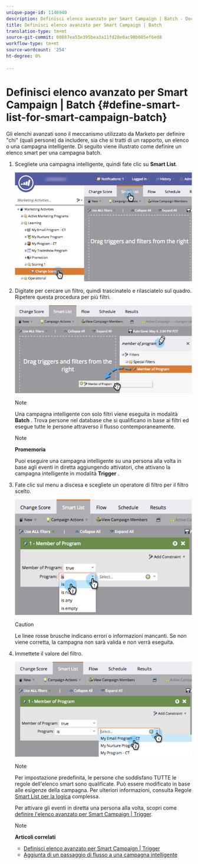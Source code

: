 ```yaml
---
unique-page-id: 1146940
description: Definisci elenco avanzato per Smart Campaign | Batch - Documenti Marketo - Documentazione prodotto
title: Definisci elenco avanzato per Smart Campaign | Batch
translation-type: tm+mt
source-git-commit: 00887ea53e395bea3a11fd28e0ac98b085ef6ed8
workflow-type: tm+mt
source-wordcount: '254'
ht-degree: 0%

---
```



# Definisci elenco avanzato per Smart Campaign | Batch {#define-smart-list-for-smart-campaign-batch}

Gli elenchi avanzati sono il meccanismo utilizzato da Marketo per definire &quot;chi&quot; (quali persone) da includere, sia che si tratti di un rapporto, un elenco o una campagna intelligente. Di seguito viene illustrato come definire un elenco smart per una campagna batch.

1. Scegliete una campagna intelligente, quindi fate clic su **Smart List**.

   ![](assets/campaignchoose-hand.png)

1. Digitate per cercare un filtro, quindi trascinatelo e rilasciatelo sul quadro. Ripetere questa procedura per più filtri.

   ![](assets/dragin.png)

   >[!NOTE]
   >
   >Una campagna intelligente con solo filtri viene eseguita in modalità **Batch** . Trova persone nel database che si qualificano in base ai filtri ed esegue tutte le persone attraverso il flusso contemporaneamente.

   >[!NOTE]
   >
   >**Promemoria**
   >
   >
   >Puoi eseguire una campagna intelligente su una persona alla volta in base agli eventi in diretta aggiungendo attivatori, che attivano la campagna intelligente in modalità **Trigger** .

1. Fate clic sul menu a discesa e scegliete un operatore di filtro per il filtro scelto.

   ![](assets/programdropdown-hands.png)

   >[!CAUTION]
   >
   >Le linee rosse brusche indicano errori o informazioni mancanti. Se non viene corretta, la campagna non sarà valida e non verrà eseguita.

1. Immettete il valore del filtro.

   ![](assets/chooseprogram.png)

   >[!NOTE]
   >
   >Per impostazione predefinita, le persone che soddisfano TUTTE le regole dell&#39;elenco smart sono qualificate. Può essere modificato in base alle esigenze della campagna. Per ulteriori informazioni, consulta Regole [Smart List per la logica](../../../../product-docs/core-marketo-concepts/smart-lists-and-static-lists/using-smart-lists/using-advanced-smart-list-rule-logic.md) complessa.

   Per attivare gli eventi in diretta una persona alla volta, scopri come [definire l&#39;elenco avanzato per Smart Campaign | Trigger](define-smart-list-for-smart-campaign-trigger.md).

   >[!NOTE]
   >
   >**Articoli correlati**
   >
   >    
   >    
   >    * [Definisci elenco avanzato per Smart Campaign | Trigger](define-smart-list-for-smart-campaign-trigger.md)
   >    * [Aggiunta di un passaggio di flusso a una campagna intelligente](../../../../product-docs/core-marketo-concepts/smart-campaigns/flow-actions/add-a-flow-step-to-a-smart-campaign.md)


